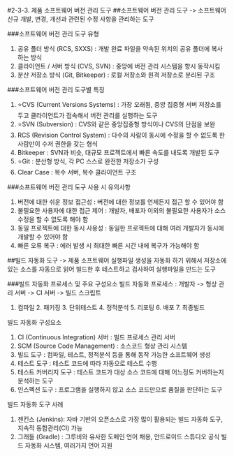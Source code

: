 #2-3-3. 제품 소프트웨어 버전 관리 도구
##소프트웨어 버전 관리 도구
-> 소프트웨어 신규 개발, 변경, 개선과 관련된 수정 사항을 관리하는 도구

###소프트웨어 버전 관리 도구 유형
1. 공유 폴더 방식 (RCS, SXXS) : 개발 완료 파일을 약속된 위치의 공유 폴더에 복사하는 방식
2. 클라이언트 / 서버 방식 (CVS, SVN) : 중앙에 버전 관리 시스템을 향시 동작시킴
3. 분산 저장소 방식 (Git, Bitkeeper) : 로컬 저장소와 원격 저장소로 분리된 구조

###소프트웨어 버전 관리 도구별 특징
1. ⭐️CVS (Current Versions Systems) : 가장 오래됨, 중앙 집중형 서버 저장소를 두고 클라이언트가 접속해서 버전 관리를 실행하는 도구
2. ⭐️SVN (Subversion) : CVS와 같은 중앙집중형 방식이나 CVS의 단점을 보완
3. RCS (Revision Control System) : 다수의 사람이 동시에 수정을 할 수 없도록 한 사람만이 수저 권한을 갖는 형식
4. Bitkeeper : SVN과 비슷, 대규모 프로젝트에서 빠른 속도를 내도록 개발된 도구
5. ⭐️Git : 분산형 방식, 각 PC 스스로 완전한 저장소가 구성
6. Clear Case : 복수 서버, 복수 클라이언트 구조

###소프트웨어 버전 관리 도구 사용 시 유의사항
1. 버전에 대한 쉬운 정보 접근성 : 버전에 대한 정보를 언제든지 접근 할 수 있어야 함
2. 불필요한 사용자에 대한 접근 제어 : 개발자, 배포자 이외의 불필요한 사용자가 소스 수정을 할 수 없도록 해야 함
3. 동일 프로젝트에 대한 동시 사용성 : 동일한 프로젝트에 대해 여러 개발자가 동시에 개발할 수 있어야 함
4. 빠른 오류 복구 : 에러 발생 시 최대한 빠른 시간 내에 복구가 가능해야 함

##빌드 자동화 도구
-> 제품 소프트웨어 실행파일 생성을 자동화 하기 위해서 저장소에 있는 소스를 자동으로 읽어 빌드한 후 테스트하고 검사하여 실행파일을 만드는 도구

###빌드 자동화 프로세스 및 주요 구성요소
빌드 자동화 프로세스 : 개발자 -> 형상 관리 서버 -> CI 서버 -> 빌드 스크립트
1. 컴파일 2. 패키징 3. 단위테스트 4. 정적분석 5. 리포팅 6. 배포 7. 최종빌드

빌드 자동화 구성요소
1. CI (Continuous Integration) 서버 : 빌드 프로세스 관리 서버
2. SCM (Source Code Management) : 소스코드 형상 관리 시스템
3. 빌드 도구 : 컴파일, 테스트, 정적분석 등을 통해 동작 가능한 소프트웨어 생성
4. 테스트 도구 : 테스트 코드에 따라 자동으로 테스트 수행
5. 테스트 커버리지 도구 : 테스트 코드가 대상 소스 코드에 대해 어느정도 커버하는지 분석하는 도구
6. 인스펙션 도구 : 프로그램을 실행하지 않고 소스 코드만으로 품질을 판단하는 도구

빌드 자동화 도구 사례
1. 젠킨스 (Jenkins): 자바 기반의 오픈소스로 가장 많이 활용되는 빌드 자동화 도구, 지속적 동합관리(CI) 가능
2. 그래들 (Gradle) : 그루비와 유사한 도메인 언어 채용, 안드로이드 스튜디오 공식 빌드 자동화 시스템, 여러가지 언어 지원

